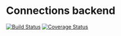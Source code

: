 # Connections backend
[![Build Status](https://travis-ci.org/ergh99/connections-backend.svg?branch=master)](https://travis-ci.org/ergh99/connections-backend)
[![Coverage Status](https://coveralls.io/repos/github/ergh99/connections-backend/badge.svg?branch=master)](https://coveralls.io/github/ergh99/connections-backend?branch=master)
